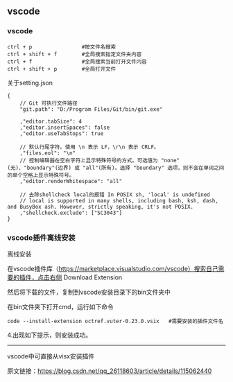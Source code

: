 
## vscode

### vscode

```
ctrl + p                #按文件名搜索
ctrl + shift + f        #全局搜索指定文件夹内容
ctrl + f                #全局搜索当前打开文件内容
ctrl + shift + p        #全局打开文件
```

关于setting.json

```
{
    // Git 可执行文件路径
    "git.path": "D:/Program Files/Git/bin/git.exe"

    ,"editor.tabSize": 4
    ,"editor.insertSpaces": false
    ,"editor.useTabStops": true

    // 默认行尾字符。使用 \n 表示 LF，\r\n 表示 CRLF。
    ,"files.eol": "\n"
    // 控制编辑器在空白字符上显示特殊符号的方式。可选值为 "none"(无)、"boundary"(边界) 或 "all"(所有)。选择 "boundary" 选项，则不会在单词之间的单个空格上显示特殊符号。
    ,"editor.renderWhitespace": "all"

    // 去除shellcheck local的报错 In POSIX sh, 'local' is undefined
    // local is supported in many shells, including bash, ksh, dash, and BusyBox ash. However, strictly speaking, it's not POSIX.
    ,"shellcheck.exclude": ["SC3043"]
}
```

### vscode插件离线安装

离线安装

在vscode插件库（https://marketplace.visualstudio.com/vscode）搜索自己需要的插件，点击右侧 Download Extension



然后将下载的文件，复制到vscode安装目录下的bin文件夹中



在bin文件夹下打开cmd，运行如下命令

```
code --install-extension octref.vuter-0.23.0.vsix 	#需要安装的插件文件名
```

4.出现如下提示，则安装成功。



-----------------------------------------------------------------------------------

vscode中可直接从visx安装插件



原文链接：https://blog.csdn.net/qq_26118603/article/details/115062440

